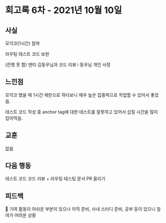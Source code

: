 # 회고록 6차 - 2021년 10월 10일

## 사실

모각코(1시간) 참여

라우팅 테스트 코드 보완

(진행 못 함) 멘티 김동우님과 코드 리뷰 ℹ️ 동우님 개인 사정

## 느낀점

모각코 했을 때 1시간 제한으로 하다보니 매우 높은 집중력으로 작업할 수 있어서 좋았음.

테스트 코드 작성 중 anchor tag에 대한 테스트를 잘못하고 있어서 삽질 시간을 많이 잡아먹음.

## 교훈

없음

## 다음 행동

테스트 코드 코드 리뷰 + 라우팅 테스팅 문서 PR 올리기

## 피드백

🤔 기여 활동이 아쉬운 부분이 있으나 이직 준비, 사내 스터디 준비, 공부 등이 있으니 참여가 어려운 상황
